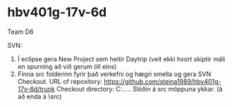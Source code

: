 # hbv401g-17v-6d
Team D6

SVN:
1. Í eclipse gera New Project sem heitir Daytrip (veit ekki hvort skiptir máli en spurning að við gerum öll eins)
2. Finna src folderinn fyrir það verkefni og hægri smella og gera SVN Checkout.
URL of repository:
https://github.com/steina1989/hbv401g-17v-6d/trunk
Checkout directory:
C:..... Slóðin á src möppuna ykkar. (á að enda á \src)
